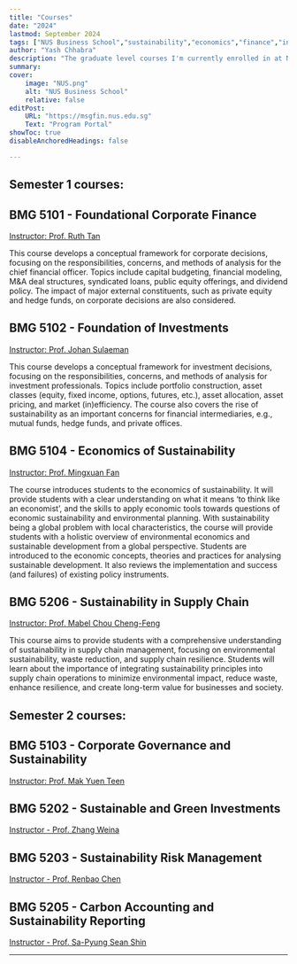 ```yaml
---
title: "Courses"
date: "2024"
lastmod: September 2024
tags: ["NUS Business School","sustainability","economics","finance","investments","foundation","capstone project"]
author: "Yash Chhabra"
description: "The graduate level courses I'm currently enrolled in at NUS Business School." 
summary:  
cover:
    image: "NUS.png"
    alt: "NUS Business School"
    relative: false
editPost:
    URL: "https://msgfin.nus.edu.sg"
    Text: "Program Portal"
showToc: true
disableAnchoredHeadings: false

---
```

## Semester 1 courses:

## BMG 5101 - Foundational Corporate Finance

[Instructor: Prof. Ruth Tan](https://discovery.nus.edu.sg/183-seow-kuan-tan)

This course develops a conceptual framework for corporate decisions, focusing on the responsibilities, concerns, and methods of analysis for the chief financial officer. Topics include capital budgeting, financial modeling, M&A deal structures, syndicated loans, public equity offerings, and dividend policy. The impact of major external constituents, such as private equity and hedge funds, on corporate decisions are also considered.

## BMG 5102 - Foundation of Investments

[Instructor: Prof. Johan Sulaeman](https://discovery.nus.edu.sg/5231-johan-sulaeman)

This course develops a conceptual framework for investment decisions, focusing on the responsibilities, concerns, and methods of analysis for investment professionals. Topics include portfolio construction, asset classes (equity, fixed income, options, futures, etc.), asset allocation, asset pricing, and market (in)efficiency. The course also covers the rise of sustainability as an important concerns for financial intermediaries, e.g., mutual funds, hedge funds, and private offices.

## BMG 5104 - Economics of Sustainability

[Instructor: Prof. Mingxuan Fan](https://discovery.nus.edu.sg/15958-mingxuan-fan)

The course introduces students to the economics of sustainability. It will provide students with a clear understanding on what it means ‘to think like an economist’, and the skills to apply economic tools towards questions of economic sustainability and environmental planning. With sustainability being a global problem with local characteristics, the course will provide students with a holistic overview of environmental economics and sustainable development from a global perspective. Students are introduced to the economic concepts, theories and practices for analysing sustainable development. It also reviews the implementation and success (and failures) of existing policy instruments.

## BMG 5206 - Sustainability in Supply Chain

[Instructor: Prof. Mabel Chou Cheng-Feng](https://discovery.nus.edu.sg/906-chengfeng-chou)

This course aims to provide students with a comprehensive understanding of sustainability in supply chain management, focusing on environmental sustainability, waste reduction, and supply chain resilience. Students will learn about the importance of integrating sustainability principles into supply chain operations to minimize environmental impact, reduce waste, enhance resilience, and create long-term value for businesses and society.

## Semester 2 courses:

## BMG 5103 - Corporate Governance and Sustainability

[Instructor: Prof. Mak Yuen Teen](https://discovery.nus.edu.sg/553-yuen-teen-mak)

## BMG 5202 - Sustainable and Green Investments

[Instructor - Prof. Zhang Weina](https://discovery.nus.edu.sg/800-weina-zhang)

## BMG 5203 - Sustainability Risk Management

[Instructor - Prof. Renbao Chen](https://discovery.nus.edu.sg/508-renbao-chen)

## BMG 5205 - Carbon Accounting and Sustainability Reporting

[Instructor - Prof. Sa-Pyung Sean Shin](https://discovery.nus.edu.sg/20476-sapyung-sean-shin)

---
